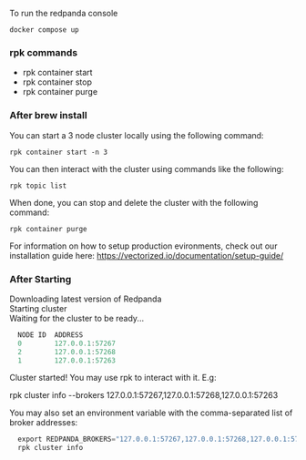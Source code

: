 
To run the redpanda console

    docker compose up

### rpk commands

* rpk container start
* rpk container stop
* rpk container purge

### After brew install

You can start a 3 node cluster locally using the following command: 

    rpk container start -n 3

You can then interact with the cluster using commands like the following: 

    rpk topic list

When done, you can stop and delete the cluster with the following command:
    
    rpk container purge

For information on how to setup production evironments, check out our
installation guide here: https://vectorized.io/documentation/setup-guide/

### After Starting

Downloading latest version of Redpanda   
Starting cluster   
Waiting for the cluster to be ready...   

```rust
  NODE ID  ADDRESS          
  0        127.0.0.1:57267  
  2        127.0.0.1:57268  
  1        127.0.0.1:57263  
```

Cluster started! You may use rpk to interact with it. E.g:   

  rpk cluster info --brokers 127.0.0.1:57267,127.0.0.1:57268,127.0.0.1:57263

You may also set an environment variable with the comma-separated list of broker addresses:

```rust
  export REDPANDA_BROKERS="127.0.0.1:57267,127.0.0.1:57268,127.0.0.1:57263"
  rpk cluster info
```